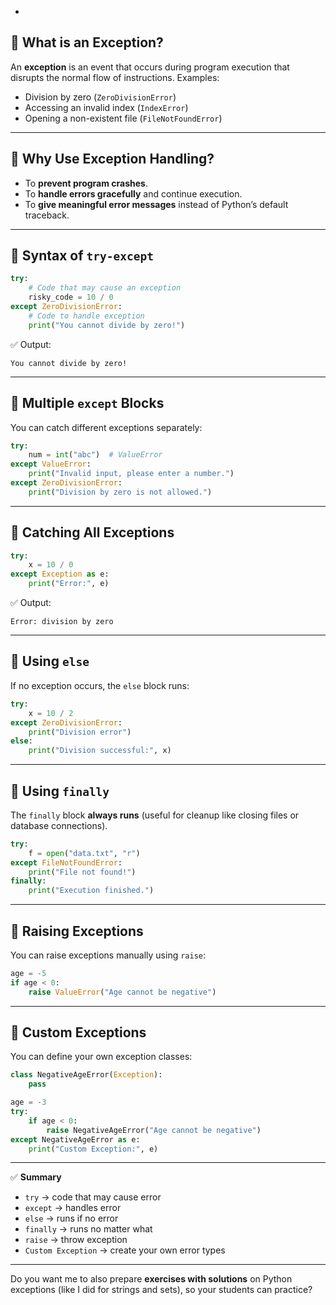 -

## 🔹 What is an Exception?

An **exception** is an event that occurs during program execution that disrupts the normal flow of instructions.
Examples:

* Division by zero (`ZeroDivisionError`)
* Accessing an invalid index (`IndexError`)
* Opening a non-existent file (`FileNotFoundError`)

---

## 🔹 Why Use Exception Handling?

* To **prevent program crashes**.
* To **handle errors gracefully** and continue execution.
* To **give meaningful error messages** instead of Python’s default traceback.

---

## 🔹 Syntax of `try-except`

```python
try:
    # Code that may cause an exception
    risky_code = 10 / 0
except ZeroDivisionError:
    # Code to handle exception
    print("You cannot divide by zero!")
```

✅ Output:

```
You cannot divide by zero!
```

---

## 🔹 Multiple `except` Blocks

You can catch different exceptions separately:

```python
try:
    num = int("abc")  # ValueError
except ValueError:
    print("Invalid input, please enter a number.")
except ZeroDivisionError:
    print("Division by zero is not allowed.")
```

---

## 🔹 Catching All Exceptions

```python
try:
    x = 10 / 0
except Exception as e:
    print("Error:", e)
```

✅ Output:

```
Error: division by zero
```

---

## 🔹 Using `else`

If no exception occurs, the `else` block runs:

```python
try:
    x = 10 / 2
except ZeroDivisionError:
    print("Division error")
else:
    print("Division successful:", x)
```

---

## 🔹 Using `finally`

The `finally` block **always runs** (useful for cleanup like closing files or database connections).

```python
try:
    f = open("data.txt", "r")
except FileNotFoundError:
    print("File not found!")
finally:
    print("Execution finished.")
```

---

## 🔹 Raising Exceptions

You can raise exceptions manually using `raise`:

```python
age = -5
if age < 0:
    raise ValueError("Age cannot be negative")
```

---

## 🔹 Custom Exceptions

You can define your own exception classes:

```python
class NegativeAgeError(Exception):
    pass

age = -3
try:
    if age < 0:
        raise NegativeAgeError("Age cannot be negative")
except NegativeAgeError as e:
    print("Custom Exception:", e)
```

---

✅ **Summary**

* `try` → code that may cause error
* `except` → handles error
* `else` → runs if no error
* `finally` → runs no matter what
* `raise` → throw exception
* `Custom Exception` → create your own error types

---

Do you want me to also prepare **exercises with solutions** on Python exceptions (like I did for strings and sets), so your students can practice?
